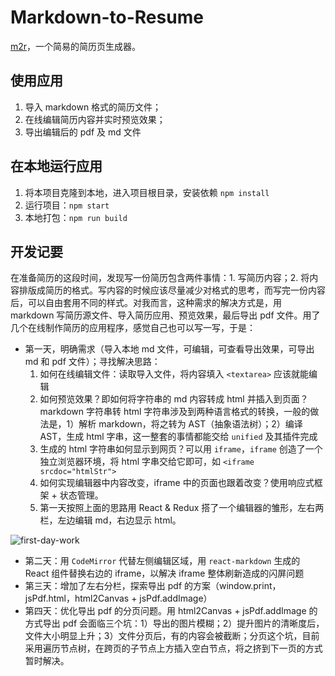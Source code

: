 # Markdown-to-Resume

[m2r](m2r.netlify.app)，一个简易的简历页生成器。

## 使用应用

1. 导入 markdown 格式的简历文件；
2. 在线编辑简历内容并实时预览效果；
3. 导出编辑后的 pdf 及 md 文件

## 在本地运行应用

1. 将本项目克隆到本地，进入项目根目录，安装依赖 `npm install`
2. 运行项目：`npm start`
3. 本地打包：`npm run build`

## 开发记要

在准备简历的这段时间，发现写一份简历包含两件事情：1. 写简历内容；2. 将内容排版成简历的格式。写内容的时候应该尽量减少对格式的思考，而写完一份内容后，可以自由套用不同的样式。对我而言，这种需求的解决方式是，用 markdown 写简历源文件、导入简历应用、预览效果，最后导出 pdf 文件。用了几个在线制作简历的应用程序，感觉自己也可以写一写，于是：
  - 第一天，明确需求（导入本地 md 文件，可编辑，可查看导出效果，可导出 md 和 pdf 文件）；寻找解决思路：
    1. 如何在线编辑文件：读取导入文件，将内容填入 `<textarea>` 应该就能编辑
    2. 如何预览效果？即如何将字符串的 md 内容转成 html 并插入到页面？markdown 字符串转 html 字符串涉及到两种语言格式的转换，一般的做法是，1）解析 markdown，将之转为 AST（抽象语法树）；2）编译 AST，生成 html 字串，这一整套的事情都能交给 `unified` 及其插件完成
    3. 生成的 html 字符串如何显示到网页？可以用 `iframe`，`iframe` 创造了一个独立浏览器环境，将 html 字串交给它即可，如 `<iframe srcdoc="htmlStr">`
    4. 如何实现编辑器中内容改变，iframe 中的页面也跟着改变？使用响应式框架 + 状态管理。
    5. 第一天按照上面的思路用 React & Redux 搭了一个编辑器的雏形，左右两栏，左边编辑 md，右边显示 html。

![first-day-work](https://user-images.githubusercontent.com/20923112/222759116-b3f1bc9c-7535-40c4-b042-f9ceef74e852.gif)
  
  - 第二天：用 `CodeMirror` 代替左侧编辑区域，用 `react-markdown` 生成的 React 组件替换右边的 iframe，以解决 iframe 整体刷新造成的闪屏问题
  - 第三天：增加了左右分栏，探索导出 pdf 的方案（window.print，jsPdf.html，html2Canvas + jsPdf.addImage）
  - 第四天：优化导出 pdf 的分页问题。用 html2Canvas + jsPdf.addImage 的方式导出 pdf 会面临三个坑：1）导出的图片模糊；2）提升图片的清晰度后，文件大小明显上升；3）文件分页后，有的内容会被截断；分页这个坑，目前采用遍历节点树，在跨页的子节点上方插入空白节点，将之挤到下一页的方式暂时解决。
    